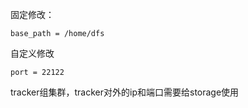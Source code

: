 固定修改：  
```
base_path = /home/dfs
```
自定义修改
```
port = 22122
```
tracker组集群，tracker对外的ip和端口需要给storage使用
